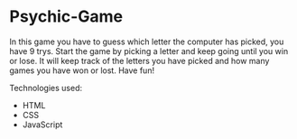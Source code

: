 # Psychic-Game

In this game you have to guess which letter the computer has picked, you have 9 trys. Start the game by picking a letter and keep going until you win or lose. It will keep track of the letters you have picked and how many games you have won or lost. Have fun!



Technologies used:
- HTML
- CSS
- JavaScript